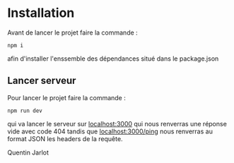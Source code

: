 # Installation

Avant de lancer le projet faire la commande :

```
npm i
```

afin d'installer l'enssemble des dépendances situé dans le package.json

## Lancer serveur

Pour lancer le projet faire la commande :

```
npm run dev
```

qui va lancer le serveur sur [localhost:3000](http://localhost:3000/) qui nous renverras une réponse vide avec code 404 tandis que [localhost:3000/ping](http://localhost:3000/ping) nous renverras au format JSON les headers de la requête.

Quentin Jarlot
